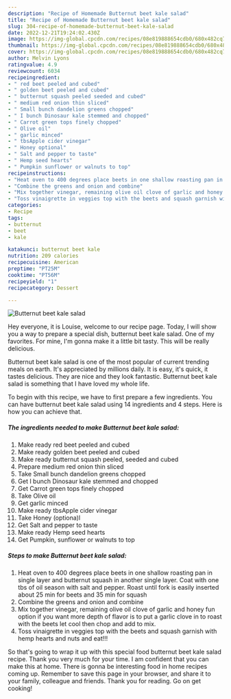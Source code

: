 ```yaml
---
description: "Recipe of Homemade Butternut beet kale salad"
title: "Recipe of Homemade Butternut beet kale salad"
slug: 304-recipe-of-homemade-butternut-beet-kale-salad
date: 2022-12-21T19:24:02.430Z
image: https://img-global.cpcdn.com/recipes/08e819888654cdb0/680x482cq70/butternut-beet-kale-salad-recipe-main-photo.jpg
thumbnail: https://img-global.cpcdn.com/recipes/08e819888654cdb0/680x482cq70/butternut-beet-kale-salad-recipe-main-photo.jpg
cover: https://img-global.cpcdn.com/recipes/08e819888654cdb0/680x482cq70/butternut-beet-kale-salad-recipe-main-photo.jpg
author: Melvin Lyons
ratingvalue: 4.9
reviewcount: 6034
recipeingredient:
- " red beet peeled and cubed"
- " golden beet peeled and cubed"
- " butternut squash peeled seeded and cubed"
- " medium red onion thin sliced"
- " Small bunch dandelion greens chopped"
- " I bunch Dinosaur kale stemmed and chopped"
- " Carrot green tops finely chopped"
- " Olive oil"
- " garlic minced"
- " tbsApple cider vinegar"
- " Honey optional"
- " Salt and pepper to taste"
- " Hemp seed hearts"
- " Pumpkin sunflower or walnuts to top"
recipeinstructions:
- "Heat oven to 400 degrees place beets in one shallow roasting pan in single layer and butternut squash in another single layer. Coat with one tbs of oil season with salt and pepper. Roast until fork is easily inserted about 25 min for beets and 35 min for squash"
- "Combine the greens and onion and combine"
- "Mix together vinegar, remaining olive oil clove of garlic and honey fun option if you want more depth of flavor is to put a garlic clove in to roast with the beets let cool then chop and add to mix."
- "Toss vinaigrette in veggies top with the beets and squash garnish with hemp hearts and nuts and eat!!!"
categories:
- Recipe
tags:
- butternut
- beet
- kale

katakunci: butternut beet kale 
nutrition: 209 calories
recipecuisine: American
preptime: "PT25M"
cooktime: "PT56M"
recipeyield: "1"
recipecategory: Dessert

---
```



![Butternut beet kale salad](https://img-global.cpcdn.com/recipes/08e819888654cdb0/680x482cq70/butternut-beet-kale-salad-recipe-main-photo.jpg)

Hey everyone, it is Louise, welcome to our recipe page. Today, I will show you a way to prepare a special dish, butternut beet kale salad. One of my favorites. For mine, I'm gonna make it a little bit tasty. This will be really delicious.



Butternut beet kale salad is one of the most popular of current trending meals on earth. It's appreciated by millions daily. It is easy, it's quick, it tastes delicious. They are nice and they look fantastic. Butternut beet kale salad is something that I have loved my whole life.


To begin with this recipe, we have to first prepare a few ingredients. You can have butternut beet kale salad using 14 ingredients and 4 steps. Here is how you can achieve that.

<!--inarticleads1-->

##### The ingredients needed to make Butternut beet kale salad:

1. Make ready  red beet peeled and cubed
1. Make ready  golden beet peeled and cubed
1. Make ready  butternut squash peeled, seeded and cubed
1. Prepare  medium red onion thin sliced
1. Take  Small bunch dandelion greens chopped
1. Get  I bunch Dinosaur kale stemmed and chopped
1. Get  Carrot green tops finely chopped
1. Take  Olive oil
1. Get  garlic minced
1. Make ready  tbsApple cider vinegar
1. Take  Honey (optiona)l
1. Get  Salt and pepper to taste
1. Make ready  Hemp seed hearts
1. Get  Pumpkin, sunflower or walnuts to top




<!--inarticleads2-->

##### Steps to make Butternut beet kale salad:

1. Heat oven to 400 degrees place beets in one shallow roasting pan in single layer and butternut squash in another single layer. Coat with one tbs of oil season with salt and pepper. Roast until fork is easily inserted about 25 min for beets and 35 min for squash
1. Combine the greens and onion and combine
1. Mix together vinegar, remaining olive oil clove of garlic and honey fun option if you want more depth of flavor is to put a garlic clove in to roast with the beets let cool then chop and add to mix.
1. Toss vinaigrette in veggies top with the beets and squash garnish with hemp hearts and nuts and eat!!!




So that's going to wrap it up with this special food butternut beet kale salad recipe. Thank you very much for your time. I am confident that you can make this at home. There is gonna be interesting food in home recipes coming up. Remember to save this page in your browser, and share it to your family, colleague and friends. Thank you for reading. Go on get cooking!
